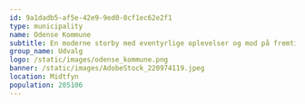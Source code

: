 ```yaml
---
id: 9a1dadb5-af5e-42e9-9ed0-0cf1ec62e2f1
type: municipality
name: Odense Kommune
subtitle: En moderne storby med eventyrlige oplevelser og mod på fremtiden.
group_name: Udvalg
logo: /static/images/odense_kommune.png
banner: /static/images/AdobeStock_220974119.jpeg
location: Midtfyn
population: 205106
---
```

